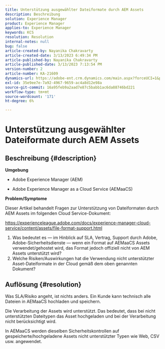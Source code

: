 ```yaml
---
title: Unterstützung ausgewählter Dateiformate durch AEM Assets
description: Beschreibung
solution: Experience Manager
product: Experience Manager
applies-to: Experience Manager
keywords: KCS
resolution: Resolution
internal-notes: null
bug: false
article-created-by: Nayanika Chakravarty
article-created-date: 3/13/2023 6:49:34 PM
article-published-by: Nayanika Chakravarty
article-published-date: 3/13/2023 7:13:54 PM
version-number: 2
article-number: KA-21609
dynamics-url: https://adobe-ent.crm.dynamics.com/main.aspx?forceUCI=1&pagetype=entityrecord&etn=knowledgearticle&id=005662c9-cfc1-ed11-83ff-6045bd0065b6
exl-id: 35e9ee7e-7a92-4967-9659-ac4a8d12e98a
source-git-commit: 16a95feb9a2aad7e87c5babb1ac6da88746bd221
workflow-type: tm+mt
source-wordcount: '171'
ht-degree: 6%

---
```


# Unterstützung ausgewählter Dateiformate durch AEM Assets

## Beschreibung {#description}


<b>Umgebung</b>

- Adobe Experience Manager (AEM)

- Adobe Experience Manager as a Cloud Service (AEMaaCS)

<b>Problem/Symptome</b>

Dieser Artikel behandelt Fragen zur Unterstützung von Dateiformaten durch AEM Assets im folgenden Cloud Service-Dokument:

<https://experienceleague.adobe.com/docs/experience-manager-cloud-service/content/assets/file-format-support.html>


1. Was bedeutet es — im Hinblick auf SLA, Vertrag, Support durch Adobe, Adobe-Sicherheitsdienste — wenn ein Format auf AEMaaCS Assets verwendet/gehostet wird, das Format jedoch offiziell nicht von AEM Assets unterstützt wird?
2. Welche Risiken/Auswirkungen hat die Verwendung nicht unterstützter Asset-Dateiformate in der Cloud gemäß dem oben genannten Dokument?



## Auflösung {#resolution}


Was SLA/Risiko angeht, ist nichts anders. Ein Kunde kann technisch alle Dateien in AEMaaCS hochladen und speichern.

Die Verarbeitung der Assets wird unterstützt. Das bedeutet, dass bei nicht unterstützten Dateitypen das Asset hochgeladen und bei der Verarbeitung nicht berücksichtigt wird.

In AEMaaCS werden dieselben Sicherheitskontrollen auf gespeicherte/hochgeladene Assets nicht unterstützter Typen wie Web, CSV usw. angewendet.
